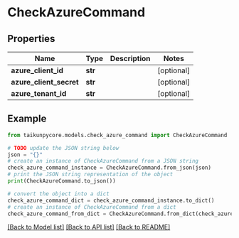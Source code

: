 # CheckAzureCommand


## Properties

Name | Type | Description | Notes
------------ | ------------- | ------------- | -------------
**azure_client_id** | **str** |  | [optional] 
**azure_client_secret** | **str** |  | [optional] 
**azure_tenant_id** | **str** |  | [optional] 

## Example

```python
from taikunpycore.models.check_azure_command import CheckAzureCommand

# TODO update the JSON string below
json = "{}"
# create an instance of CheckAzureCommand from a JSON string
check_azure_command_instance = CheckAzureCommand.from_json(json)
# print the JSON string representation of the object
print(CheckAzureCommand.to_json())

# convert the object into a dict
check_azure_command_dict = check_azure_command_instance.to_dict()
# create an instance of CheckAzureCommand from a dict
check_azure_command_from_dict = CheckAzureCommand.from_dict(check_azure_command_dict)
```
[[Back to Model list]](../README.md#documentation-for-models) [[Back to API list]](../README.md#documentation-for-api-endpoints) [[Back to README]](../README.md)


